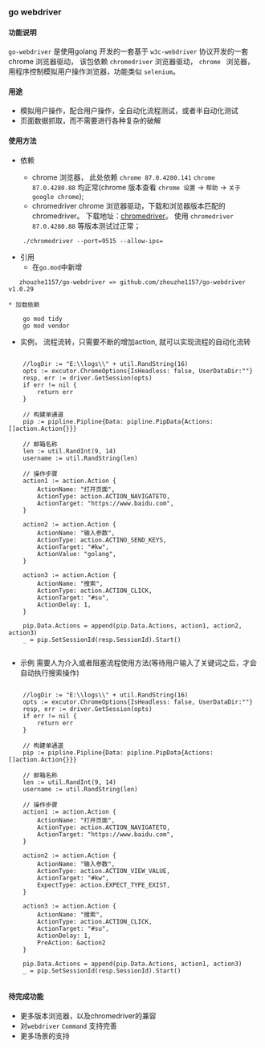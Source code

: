 ### go webdriver 

#### 功能说明
`go-webdriver` 是使用golang 开发的一套基于 `w3c-webdriver` 协议开发的一套chrome 浏览器驱动， 该包依赖 `chromedriver` 浏览器驱动， `chrome
` 浏览器， 用程序控制模拟用户操作浏览器，功能类似 `selenium`。 

#### 用途
* 模拟用户操作，配合用户操作，全自动化流程测试，或者半自动化测试
* 页面数据抓取，而不需要进行各种复杂的破解

#### 使用方法
* 依赖
  
  * chrome 浏览器， 此处依赖 `chrome 87.0.4280.141` `chrome 87.0.4280.88` 均正常(chrome 版本查看 `chrome 设置` -> `帮助` -> `关于google chrome`);
  * chromedriver chrome 浏览器驱动，下载和浏览器版本匹配的chromedriver。 下载地址：[chromedriver](https://npm.taobao.org/mirrors/chromedriver/)。
    使用 `chromedriver 87.0.4280.88` 等版本测试过正常；
    
```ssh
    ./chromedriver --port=9515 --allow-ips=
```

* 引用
    * 在`go.mod`中新增  
```text
   zhouzhe1157/go-webdriver => github.com/zhouzhe1157/go-webdriver v1.0.29
```

    * 加载依赖
```bigquery
    go mod tidy
    go mod vendor
```
    
* 实例， 流程流转，只需要不断的增加action, 就可以实现流程的自动化流转

```golang

    //logDir := "E:\\logs\\" + util.RandString(16)
    opts := excutor.ChromeOptions{IsHeadless: false, UserDataDir:""}
    resp, err := driver.GetSession(opts)
    if err != nil {
        return err
    }

    // 构建单通道
    pip := pipline.Pipline{Data: pipline.PipData{Actions: []action.Action{}}}

    // 邮箱名称
    len := util.RandInt(9, 14)
    username := util.RandString(len)

    // 操作步骤
    action1 := action.Action {
        ActionName: "打开页面",
        ActionType: action.ACTION_NAVIGATETO,
        ActionTarget: "https://www.baidu.com",
    }
    
    action2 := action.Action {
        ActionName: "输入参数",
        ActionType: action.ACTINO_SEND_KEYS,
		ActionTarget: "#kw",
		ActionValue: "golang",
	}
	
	action3 := action.Action {
        ActionName: "搜索",
        ActionType: action.ACTION_CLICK,
        ActionTarget: "#su",
        ActionDelay: 1,
	}

	pip.Data.Actions = append(pip.Data.Actions, action1, action2, action3)
	_ = pip.SetSessionId(resp.SessionId).Start()
	
```

* 示例 需要人为介入或者阻塞流程使用方法(等待用户输入了关键词之后，才会自动执行搜索操作)

```golang

    //logDir := "E:\\logs\\" + util.RandString(16)
    opts := excutor.ChromeOptions{IsHeadless: false, UserDataDir:""}
    resp, err := driver.GetSession(opts)
    if err != nil {
        return err
    }

    // 构建单通道
    pip := pipline.Pipline{Data: pipline.PipData{Actions: []action.Action{}}}

    // 邮箱名称
    len := util.RandInt(9, 14)
    username := util.RandString(len)

    // 操作步骤
    action1 := action.Action {
        ActionName: "打开页面",
        ActionType: action.ACTION_NAVIGATETO,
        ActionTarget: "https://www.baidu.com",
    }
    
    action2 := action.Action {
        ActionName: "输入参数",
        ActionType: action.ACTION_VIEW_VALUE,
		ActionTarget: "#kw",
		ExpectType: action.EXPECT_TYPE_EXIST,
	}
	
	action3 := action.Action {
        ActionName: "搜索",
        ActionType: action.ACTION_CLICK,
        ActionTarget: "#su",
        ActionDelay: 1,
        PreAction: &action2
	}

	pip.Data.Actions = append(pip.Data.Actions, action1, action3)
	_ = pip.SetSessionId(resp.SessionId).Start()
	
```

#### 待完成功能
* 更多版本浏览器，以及chromedriver的兼容
* 对`webdriver` `Command` 支持完善
* 更多场景的支持